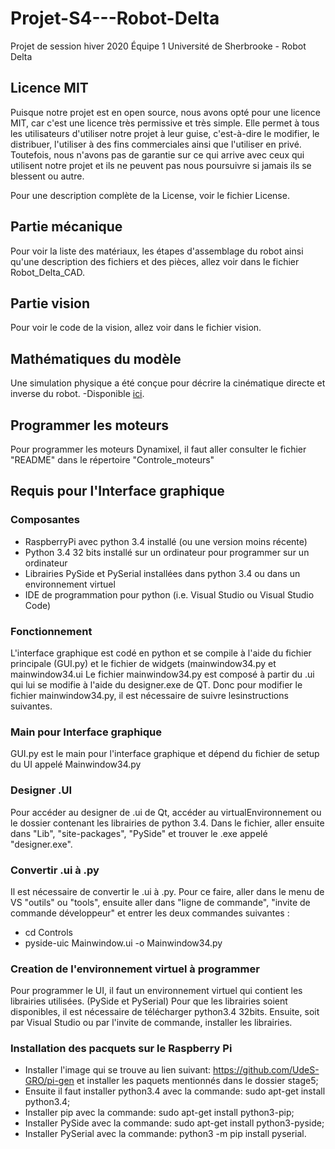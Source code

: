 # Projet-S4---Robot-Delta
Projet de session hiver 2020 Équipe 1 Université de Sherbrooke - Robot Delta

## Licence MIT
Puisque notre projet est en open source, nous avons opté pour une licence MIT, car c'est une licence très permissive et très simple. Elle permet à tous les utilisateurs d'utiliser notre projet à leur guise, c'est-à-dire le modifier, le distribuer, l'utiliser à des fins commerciales ainsi que l'utiliser en privé. Toutefois, nous n'avons pas de garantie sur ce qui arrive avec ceux qui utilisent notre projet et ils ne peuvent pas nous poursuivre si jamais ils se blessent ou autre.

Pour une description complète de la License, voir le fichier License.

## Partie mécanique
Pour voir la liste des matériaux, les étapes d'assemblage du robot ainsi qu'une description des fichiers et des pièces, allez voir dans le fichier Robot_Delta_CAD.

## Partie vision
Pour voir le code de la vision, allez voir dans le fichier vision.

## Mathématiques du modèle
Une simulation physique a été conçue pour décrire la cinématique directe et inverse du robot.
-Disponible [ici](https://github.com/LoicBoileau/Projet-S4---Robot-Delta/tree/master/Simulations%20Physiques).

## Programmer les moteurs
Pour programmer les moteurs Dynamixel, il faut aller consulter le fichier "README" dans le répertoire "Controle_moteurs" 

## Requis pour l'Interface graphique
### Composantes
  - RaspberryPi avec python 3.4 installé (ou une version moins récente)
  - Python 3.4 32 bits installé sur un ordinateur pour programmer sur un ordinateur 
  - Librairies PySide et PySerial installées dans python 3.4 ou dans un environnement virtuel
  - IDE de programmation pour python (i.e. Visual Studio ou Visual Studio Code)
  
### Fonctionnement
L'interface graphique est codé en python et se compile à l'aide du fichier principale (GUI.py) et le fichier de widgets (mainwindow34.py et mainwindow34.ui
Le fichier mainwindow34.py est composé à partir du .ui qui lui se modifie à l'aide du designer.exe de QT. Donc pour modifier le fichier mainwindow34.py, 
il est nécessaire de suivre lesinstructions suivantes.

### Main pour Interface graphique
GUI.py est le main pour l'interface graphique et dépend du fichier de setup du UI appelé Mainwindow34.py

### Designer .UI
Pour accéder au designer de .ui de Qt, accéder au virtualEnvironnement ou le dossier contenant les librairies de python 3.4.
Dans le fichier, aller ensuite dans "Lib", "site-packages", "PySide"  et trouver le .exe appelé "designer.exe".

### Convertir .ui à .py 
Il est nécessaire de convertir le .ui à .py. Pour ce faire, aller dans le menu de VS "outils" ou "tools", ensuite aller dans "ligne de commande", 
"invite de commande développeur" et entrer les deux commandes suivantes :
* cd Controls
* pyside-uic Mainwindow.ui -o Mainwindow34.py

### Creation de l'environnement virtuel à programmer
Pour programmer le UI, il faut un environnement virtuel qui contient les librairies utilisées. (PySide et PySerial)
Pour que les librairies soient disponibles, il est nécessaire de télécharger python3.4 32bits. Ensuite, soit par Visual Studio 
ou par l'invite de commande, installer les librairies.


### Installation des pacquets sur le Raspberry Pi
* Installer l'image qui se trouve au lien suivant: https://github.com/UdeS-GRO/pi-gen et installer les paquets mentionnés dans le dossier stage5;
* Ensuite il faut installer python3.4 avec la commande: sudo apt-get install python3.4;
* Installer pip avec la commande: sudo apt-get install python3-pip;
* Installer PySide avec la commande: sudo apt-get install python3-pyside;
* Installer PySerial avec la commande: python3 -m pip install pyserial.
